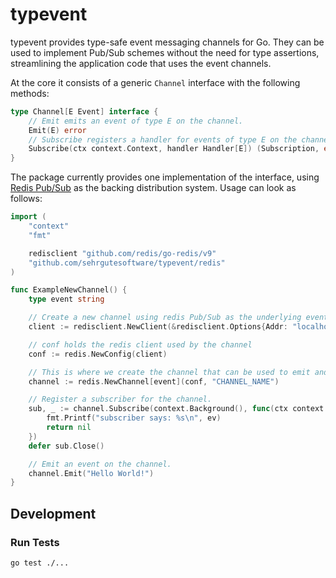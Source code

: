 # typevent

typevent provides type-safe event messaging channels for Go. They can be used to implement Pub/Sub schemes without the need for type assertions, streamlining the application code that uses the event channels.

At the core it consists of a generic `Channel` interface with the following methods:

```go
type Channel[E Event] interface {
	// Emit emits an event of type E on the channel.
	Emit(E) error
	// Subscribe registers a handler for events of type E on the channel.
	Subscribe(ctx context.Context, handler Handler[E]) (Subscription, error)
}
```

The package currently provides one implementation of the interface, using [Redis Pub/Sub](https://redis.io/docs/interact/pubsub/) as the backing distribution system. Usage can look as follows:

```go
import (
	"context"
	"fmt"

	redisclient "github.com/redis/go-redis/v9"
	"github.com/sehrgutesoftware/typevent/redis"
)

func ExampleNewChannel() {
    type event string

	// Create a new channel using redis Pub/Sub as the underlying event bus.
	client := redisclient.NewClient(&redisclient.Options{Addr: "localhost:6379"})

    // conf holds the redis client used by the channel
	conf := redis.NewConfig(client)

    // This is where we create the channel that can be used to emit and subscribe to events
	channel := redis.NewChannel[event](conf, "CHANNEL_NAME")

	// Register a subscriber for the channel.
	sub, _ := channel.Subscribe(context.Background(), func(ctx context.Context, ev event) error {
		fmt.Printf("subscriber says: %s\n", ev)
		return nil
	})
	defer sub.Close()

	// Emit an event on the channel.
	channel.Emit("Hello World!")
}

```

## Development
### Run Tests
```sh
go test ./...
```
